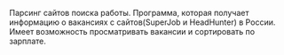 Парсинг сайтов поиска работы. 
Программа, которая получает информацию о вакансиях с сайтов(SuperJob и HeadHunter) в России.
Имеет возможность просматривать вакансии и сортировать по зарплате. 
